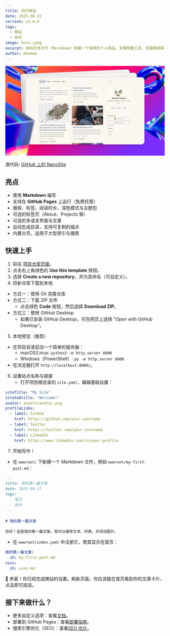 ```yaml
---
title: 初识微站
date: 2025-08-22
version: v2.0.0
tags:
  - 微站
  - 技术
image: hero.jpeg
excerpt: 用纯文本文件（Markdown）构建一个简单的个人网站。无需构建工具，无需数据库——只需编辑文件并发布。非常适合博客、笔记、维基、日记或书籍章节。
author: deemoe
---
```


![hero](hero.jpeg)

源代码: [GitHub 上的 NanoSite](https://github.com/deemoe404/NanoSite)

## 亮点

- 使用 **Markdown** 编写
- 支持在 **GitHub Pages** 上运行（免费托管）
- 搜索、标签、阅读时长、深色模式与主题包
- 可选的标签页（About、Projects 等）
- 可选的多语言界面与文章
- 自动生成目录，支持可复制的锚点
- 内置分页，适用于大型索引与搜索

## 快速上手

1) 前往 [项目仓库页面](https://github.com/deemoe404/NanoSite)。  
2) 点击右上角绿色的 **Use this template** 按钮。  
3) 选择 **Create a new repository**，并为其命名（可自定义）。  
4) 将新仓库下载到本地  
  - 方式一：使用 Git 克隆仓库
  - 方式二：下载 ZIP 文件
    - 点击绿色 **Code** 按钮，然后选择 **Download ZIP**。
  - 方式三：使用 GitHub Desktop
    - 如果已安装 GitHub Desktop，可在网页上选择 "Open with GitHub Desktop"。
5) 本地预览（推荐）
  - 在项目目录启动一个简单的服务器：
    - macOS/Linux: `python3 -m http.server 8000`
    - Windows（PowerShell）: `py -m http.server 8000`
  - 在浏览器打开 `http://localhost:8000/`。
6) 设置站点名称与链接
    - 打开项目根目录的 `site.yaml`，编辑基础设置：
  ```yaml
  siteTitle: "My Site"
  siteSubtitle: "Welcome!"
  avatar: assets/avatar.png
  profileLinks:
    - label: GitHub
      href: https://github.com/your-username
    - label: Twitter
      href: https://twitter.com/your-username
    - label: LinkedIn
      href: https://www.linkedin.com/in/your-profile
  ```
7) 开始写作！
  - 在 `wwwroot/` 下新建一个 Markdown 文件，例如 `wwwroot/my-first-post.md`：
  ```markdown
  ---
  title: 我的第一篇文章
  date: 2025-08-17
  tags:
    - 笔记
    - 技术
  ---

  # 我的第一篇文章

  你好！这是我的第一篇文章。我可以编写文本、列表，并添加图片。
  ```
  - 在 `wwwroot/index.yaml` 中注册它，使其显示在首页：
  ```yaml
  我的第一篇文章:
    zh: my-first-post.md
  xxxx:
    zh: xxxx.md
  ```

🎉 恭喜！你已经完成微站的设置。刷新页面，你应该能在首页看到你的文章卡片，点击即可阅读。

## 接下来做什么？

- 更多自定义选项：查看[文档](?id=post/doc_zh.md)。
- 部署到 GitHub Pages：查看[部署指南](?id=post/githubpages_zh.md)。
- 搜索引擎优化（SEO）：查看[SEO 优化](?id=post/seo_zh.md)。
